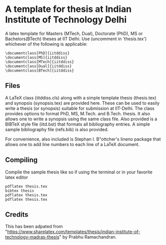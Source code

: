 # A template for thesis at Indian Institute of Technology Delhi

A latex template for Masters (MTech, Dual), Doctorate (PhD), MS or Bachelors(BTech) theses at IIT Delhi.
Use (uncomment in 'thesis.tex') whichever of the following is applicable:
```{r, engine='latex', count_lines}
\documentclass[PhD]{iitddiss}
\documentclass[MS]{iitddiss}
\documentclass[MTech]{iitddiss}
\documentclass[Dual]{iitddiss}
\documentclass[BTech]{iitddiss}
```
## Files
A LaTeX class (iitddiss.cls) along with a simple template thesis
(thesis.tex) and synopsis (synopsis.tex) are provided here.  These can
be used to easily write a thesis (or synopsis) suitable for submission
at IIT-Delhi.  The class provides options to format PhD, MS,
M.Tech. and B.Tech. thesis.  It also allows one to write a synopsis
using the same class file.  Also provided is a BIBTeX style file
(iitd.bst) that formats all bibliography entries.  A simple sample bibliography file (refs.bib) is also
provided.

For convenience, also included is Stephan I. B"ottcher's lineno
package that allows one to add line numbers to each line of a LaTeX
document.


## Compiling
Compile the sample thesis like so if using the terminal or in your favorite latex editor

```{r, engine='bash', count_lines}
pdflatex thesis.tex
bibtex thesis
pdflatex thesis.tex
pdflatex thesis.tex
```

## Credits
This has been adpated from "https://www.sharelatex.com/templates/thesis/indian-institute-of-technology-madras-thesis" by Prabhu Ramachandran. 
